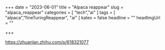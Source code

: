 +++
date = "2023-06-01"
title = "Alpaca reappear"
slug = "alpaca_reappear"
categories = [ "tech","ai" ]
tags = [ "alpaca","fineTuringReappear", "ai" ]
katex = false
headline = ""
headImgUrl = ""

+++

https://zhuanlan.zhihu.com/p/618321077